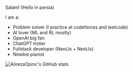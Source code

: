 Salam! (Hello in persia)

I am a:
* Problem solver (I practice at codeforces and leetcode)
* AI lover (ML and RL mostly)
* OpenAI big fan
* ChatGPT troller
* Fullstack developer (NextJs + NestJs)
* Newbie pianist

![AlirezaOpmc's GitHub stats](https://github-readme-stats.vercel.app/api?username=alirezaopmc&show_icons=true&theme=transparent)

